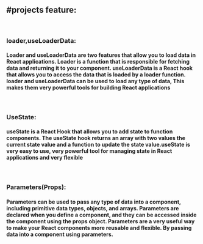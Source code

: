 <!-- # React + Vite

This template provides a minimal setup to get React working in Vite with HMR and some ESLint rules.

Currently, two official plugins are available:

- [@vitejs/plugin-react](https://github.com/vitejs/vite-plugin-react/blob/main/packages/plugin-react/README.md) uses [Babel](https://babeljs.io/) for Fast Refresh
- [@vitejs/plugin-react-swc](https://github.com/vitejs/vite-plugin-react-swc) uses [SWC](https://swc.rs/) for Fast Refresh -->

<h2>#projects feature:</h2><br>
<h3>loader,useLoaderData: </h3><h4>Loader and useLoaderData are two features that allow you to load data in React applications. Loader is a function that is responsible for fetching data and returning it to your component. useLoaderData is a React hook that allows you to access the data that is loaded by a loader function. loader and useLoaderData can be used to load any type of data, This makes them very powerful tools for building React applications</h4><br>

<h3>UseState:</h3><h4>useState is a React Hook that allows you to add state to function components. The useState hook returns an array with two values the current state value and a function to update the state value.useState is very easy to use, very powerful tool for managing state in React applications and very flexible
</h4><br>

<h3>Parameters(Props): </h3><h4>Parameters can be used to pass any type of data into a component, including primitive data types, objects, and arrays. Parameters are declared when you define a component, and they can be accessed inside the component using the props object. Parameters are a very useful way to make your React components more reusable and flexible. By passing data into a component using parameters. </h4>
